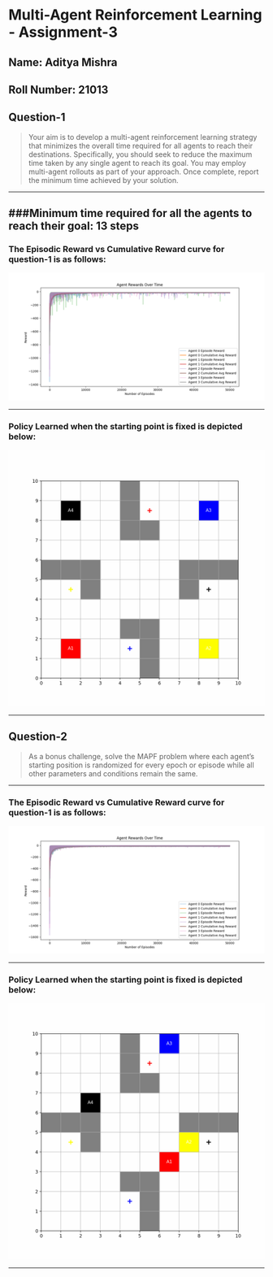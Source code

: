 # Multi-Agent Reinforcement Learning - Assignment-3
## Name: Aditya Mishra
## Roll Number: 21013

## Question-1
>Your aim is to develop a multi-agent reinforcement learning strategy that minimizes the overall time required for all agents to reach their destinations. Specifically, you should seek to reduce the maximum time taken by any single agent to reach its goal. You may employ multi-agent rollouts as part of your approach. Once complete, report the minimum time achieved by your solution.


---
###**Minimum time required for all the agents to reach their goal:** **13 steps**  
---   

### The Episodic Reward vs Cumulative Reward curve for question-1 is as follows:
![Episodic vs Cumulative Reward (Episodes 1-1000)](Question-1/rewards-q1.png)

--- 

### Policy Learned when the starting point is fixed is depicted below:
![](Question-1/path-q1.gif)

--- 

## Question-2
>As a bonus challenge, solve the MAPF problem where each agent’s starting position is randomized for every epoch or episode while all other parameters and conditions remain the same.

---

### The Episodic Reward vs Cumulative Reward curve for question-1 is as follows:
![Episodic vs Cumulative Reward (Episodes 1-1000)](Question-2/rewards-q2.png)

--- 

### Policy Learned when the starting point is fixed is depicted below:
![](Question-2/path-q2.gif)

--- 




